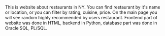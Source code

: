 This is website about restaurants in NY. You can find restaurant by it's name or location, or you can filter by rating, cuisine, price. On the main page you will see random highly recommended by users restaurant. 
Frontend part of website was done in HTML, backend in Python, database part was done in Oracle SQL, PL/SQL.
